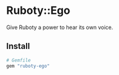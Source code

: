 # Ruboty::Ego
Give Ruboty a power to hear its own voice.

## Install
```ruby
# Gemfile
gem "ruboty-ego"
```
